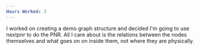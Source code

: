 ```yaml
---
Hours Worked: 3
---
```

I worked on creating a demo graph structure and decided I'm going to use nextpnr to do the PNR. All I care about is the relations between the nodes themselves and what goes on on inside them, not where they are physically.